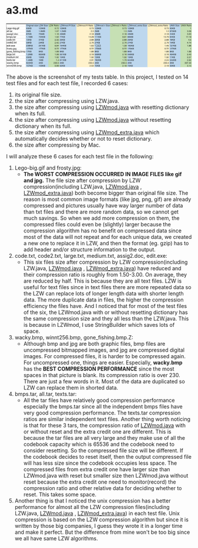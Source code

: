 # a3.md

![image info](./img.png)

The above is the screenshot of my tests table. In this project, I tested on 14 test files and for each test file, I recorded 6 cases:

1. its original file size.
2. the size after compressing using LZW.java.
3. the size after compressing using [LZWmod.java](http://lzwmod.java) with resetting dictionary when its full.
4. the size after compressing using [LZWmod.java](http://lzwmod.java) without resetting dictionary when its full.
5. the size after compressing using [LZWmod_extra.java](http://lzwmod.java) which automatically decides whether or not to reset dictionary. 
6. the size after compressing by Mac.

I will analyze these 6 cases for each test file in the following:

1. Lego-big.gif and frosty.jpg:
    - **The WORST COMPRESSION OCCURRED IN IMAGE FILES like gif and jpg.** The file size after compression by LZW compression(including  LZW.java, [LZWmod.java](http://lzwmod.java) ,  [LZWmod_extra.java](http://lzwmod.java)) both become bigger than original file size. The reason is most common image formats (like jpg, png, gif) are already compressed and pictures usually have way larger number of data than txt files and there are more random data, so we cannot get much savings. So when we add more compression on them, the compressed files could even be (slightly) larger because the compression algorithm has no benefit on compressed data since most of the data will not repeat and for each unique data, we created a new one to replace it in LZW, and then the format (eg. gzip) has to add header and/or structure information to the output.
2. code.txt, code2.txt, large.txt, medium.txt, assig2.doc, edit.exe:
    - This six files size after compression by  LZW compression(including  LZW.java, [LZWmod.java](http://lzwmod.java) ,  [LZWmod_extra.java](http://lzwmod.java)) have reduced and their compression ratio is roughly from 1.50-3.00. On average, they are reduced by half. This is because they are all text files. LZW is useful for text files since in text files there are more repeated data so the LZW can replace lots of longer length data with shorter length data. The more duplicate data in files, the higher the compression efficiency the files have. And I noticed that for most of the test files of the six, the LZWmod.java with or without resetting dictionary has the same compression size and they all less than the LZW.java. This is because in LZWmod, I use StringBuilder which saves lots of space.
3. wacky.bmp, winnt256.bmp, gone_fishing.bmp.Z:
    - Although bmp and jpg are both graphic files, bmp files are uncompressed bitmapped images, and jpg are compressed digital images. For compressed files, it is harder to be compressed again. For uncompressed one, things are easier. Especially,  **wacky.bmp** has the **BEST COMPRESSION PERFORMANCE** since the most spaces in that picture is blank. Its compression ratio is over 230. There are just a few words in it. Most of the data are duplicated so LZW can replace them in shorted data.
4. bmps.tar, all.tar, texts.tar: 
    - All the tar files have relatively good compression performance especially the bmps.tar since all the independent bmps files have very good compression performance. The texts.tar compression ratios are similar independent text files. Another thing worth noticing is that for these 3 tars, the compression ratio of [LZWmod.java](http://lzwmod.java) with or without reset and the extra credit one are different. This is because the tar files are all very large and they make use of all the codebook capacity which is 65536 and the codebook need to consider resetting. So the compressed file size will be different. If the codebook decides to reset itself, then the output compressed file will has less size since the codebook occupies less space. The compressed files from extra credit one have larger size than LZWmod.java with reset but smaller size then LZWmod.java without reset because the extra credit one need to monitor(record) the compression ratio and other relative data for deciding whether to reset. This takes some space.
5. Another thing is that I noticed the unix compression has a better performance for almost all the LZW compression files(including  LZW.java, [LZWmod.java](http://lzwmod.java) ,  [LZWmod_extra.java](http://lzwmod.java)) in each test file. Unix compression is based on the LZW compression algorithm but since it is written by those big companies, I guess they wrote it in a longer time and make it perfect. But the difference from mine won't be too big since we all have same LZW algorithms.